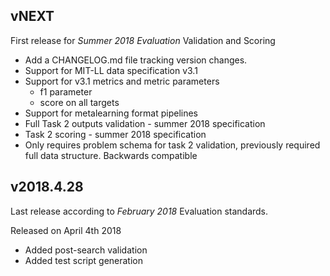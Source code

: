 ## vNEXT
First release for *Summer 2018 Evaluation* Validation and Scoring

* Add a CHANGELOG.md file tracking version changes.
* Support for MIT-LL data specification v3.1
* Support for v3.1 metrics and metric parameters
  * f1 parameter
  * score on all targets
* Support for metalearning format pipelines
* Full Task 2 outputs validation - summer 2018 specification
* Task 2 scoring - summer 2018 specification
* Only requires problem schema for task 2 validation, previously required full data structure. Backwards compatible 


## v2018.4.28
Last release according to *February 2018* Evaluation standards.

Released on April 4th 2018

* Added post-search validation
* Added test script generation
